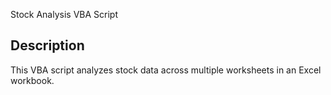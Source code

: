 Stock Analysis VBA Script

## Description

This VBA script analyzes stock data across multiple worksheets in an Excel workbook.
